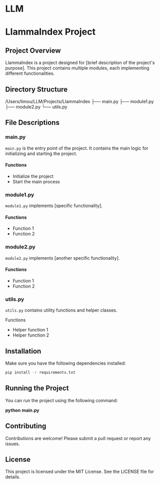 # LLM


# LlammaIndex Project

## Project Overview

LlammaIndex is a project designed for [brief description of the project's purpose]. This project contains multiple modules, each implementing different functionalities.

## Directory Structure

/Users/limou/LLM/Projects/LlammaIndex ├── main.py ├── module1.py ├── module2.py └── utils.py

## File Descriptions

### main.py

`main.py` is the entry point of the project. It contains the main logic for initializing and starting the project.

#### Functions

- Initialize the project
- Start the main process

### module1.py

`module1.py` implements [specific functionality].

#### Functions

- Function 1
- Function 2

### module2.py

`module2.py` implements [another specific functionality].

#### Functions

- Function 1
- Function 2

### utils.py

`utils.py` contains utility functions and helper classes.

Functions

- Helper function 1
- Helper function 2

## Installation

Make sure you have the following dependencies installed:

```bash
pip install -r requirements.txt
```


## Running the Project

You can run the project using the following command:

**python** **main.py**

## Contributing

Contributions are welcome! Please submit a pull request or report any issues.

## License

This project is licensed under the MIT License. See the LICENSE file for details.

```

```
